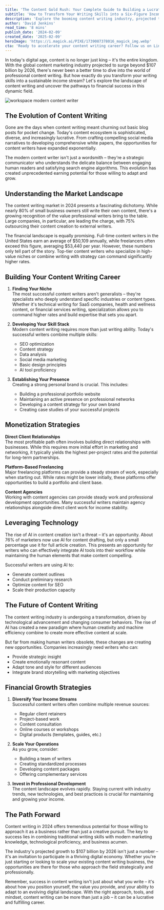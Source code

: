 ```yaml
---
title: 'The Content Gold Rush: Your Complete Guide to Building a Lucrative Writing Career in 2024'
subtitle: 'How to Transform Your Writing Skills into a Six-Figure Income Stream'
description: 'Explore the booming content writing industry, projected to reach $107 billion by 2026. Learn how to transform your writing skills into a profitable career through specialization, skill development, and strategic business approaches. Discover the latest trends, income potential, and proven strategies for success in the evolving digital content landscape.'
author: 'David Jenkins'
read_time: '8 mins'
publish_date: '2024-02-09'
created_date: '2025-02-09'
heroImage: 'https://i.magick.ai/PIXE/1739087378016_magick_img.webp'
cta: 'Ready to accelerate your content writing career? Follow us on LinkedIn for daily insights, industry updates, and exclusive tips from successful content creators who\'ve built six-figure writing businesses.'
---
```


In today's digital age, content is no longer just king – it's the entire kingdom. With the global content marketing industry projected to surge beyond $107 billion by 2026, there's never been a better time to dive into the world of professional content writing. But how exactly do you transform your writing skills into a sustainable income stream? Let's explore the landscape of content writing and uncover the pathways to financial success in this dynamic field.

![workspace modern content writer](https://i.magick.ai/PIXE/1739087378016_magick_img.webp)

## The Evolution of Content Writing

Gone are the days when content writing meant churning out basic blog posts for pocket change. Today's content ecosystem is sophisticated, diverse, and increasingly lucrative. From crafting compelling social media narratives to developing comprehensive white papers, the opportunities for content writers have expanded exponentially.

The modern content writer isn't just a wordsmith – they're a strategic communicator who understands the delicate balance between engaging human readers and satisfying search engine algorithms. This evolution has created unprecedented earning potential for those willing to adapt and grow.

## Understanding the Market Landscape

The content writing market in 2024 presents a fascinating dichotomy. While nearly 80% of small business owners still write their own content, there's a growing recognition of the value professional writers bring to the table. Large companies, in particular, are leading the charge, with 75% outsourcing their content creation to external writers.

The financial landscape is equally promising. Full-time content writers in the United States earn an average of $50,109 annually, while freelancers often exceed this figure, averaging $53,440 per year. However, these numbers only tell part of the story. Top-tier content writers who specialize in high-value niches or combine writing with strategy can command significantly higher rates.

## Building Your Content Writing Career

1. **Finding Your Niche**  
   The most successful content writers aren't generalists – they're specialists who deeply understand specific industries or content types. Whether it's technical writing for SaaS companies, health and wellness content, or financial services writing, specialization allows you to command higher rates and build expertise that sets you apart.

2. **Developing Your Skill Stack**  
   Modern content writing requires more than just writing ability. Today's successful writers combine multiple skills:  
   - SEO optimization  
   - Content strategy  
   - Data analysis  
   - Social media marketing  
   - Basic design principles  
   - AI tool proficiency  

3. **Establishing Your Presence**  
   Creating a strong personal brand is crucial. This includes:  
   - Building a professional portfolio website  
   - Maintaining an active presence on professional networks  
   - Developing a content strategy for your own brand  
   - Creating case studies of your successful projects  

## Monetization Strategies

**Direct Client Relationships**  
The most profitable path often involves building direct relationships with businesses. While this requires more initial effort in marketing and networking, it typically yields the highest per-project rates and the potential for long-term partnerships.

**Platform-Based Freelancing**  
Major freelancing platforms can provide a steady stream of work, especially when starting out. While rates might be lower initially, these platforms offer opportunities to build a portfolio and client base.

**Content Agencies**  
Working with content agencies can provide steady work and professional development opportunities. Many successful writers maintain agency relationships alongside direct client work for income stability.

## Leveraging Technology

The rise of AI in content creation isn't a threat – it's an opportunity. About 76% of marketers now use AI for content drafting, but only a small percentage use it for full article creation. This presents an opportunity for writers who can effectively integrate AI tools into their workflow while maintaining the human elements that make content compelling.

Successful writers are using AI to:  
- Generate content outlines  
- Conduct preliminary research  
- Optimize content for SEO  
- Scale their production capacity  

## The Future of Content Writing

The content writing industry is undergoing a transformation, driven by technological advancement and changing consumer behaviors. The rise of AI has created a new paradigm where human creativity and machine efficiency combine to create more effective content at scale.

But far from making human writers obsolete, these changes are creating new opportunities. Companies increasingly need writers who can:  
- Provide strategic insight  
- Create emotionally resonant content  
- Adapt tone and style for different audiences  
- Integrate brand storytelling with marketing objectives  

## Financial Growth Strategies

1. **Diversify Your Income Streams**  
   Successful content writers often combine multiple revenue sources:  
   - Regular client retainers  
   - Project-based work  
   - Content consultation  
   - Online courses or workshops  
   - Digital products (templates, guides, etc.)  

2. **Scale Your Operations**  
   As you grow, consider:  
   - Building a team of writers  
   - Creating standardized processes  
   - Developing content packages  
   - Offering complementary services  

3. **Invest in Professional Development**  
   The content landscape evolves rapidly. Staying current with industry trends, new technologies, and best practices is crucial for maintaining and growing your income.

## The Path Forward

Content writing in 2024 offers tremendous potential for those willing to approach it as a business rather than just a creative pursuit. The key to success lies in combining traditional writing skills with modern marketing knowledge, technological proficiency, and business acumen.

The industry's projected growth to $107 billion by 2026 isn't just a number – it's an invitation to participate in a thriving digital economy. Whether you're just starting or looking to scale your existing content writing business, the opportunities are there for those who approach the field strategically and professionally.

Remember, success in content writing isn't just about what you write – it's about how you position yourself, the value you provide, and your ability to adapt to an evolving digital landscape. With the right approach, tools, and mindset, content writing can be more than just a job – it can be a lucrative and fulfilling career.